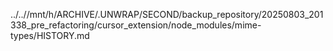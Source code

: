 ../..//mnt/h/ARCHIVE/.UNWRAP/SECOND/backup_repository/20250803_201338_pre_refactoring/cursor_extension/node_modules/mime-types/HISTORY.md